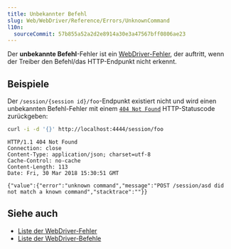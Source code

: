 ```yaml
---
title: Unbekannter Befehl
slug: Web/WebDriver/Reference/Errors/UnknownCommand
l10n:
  sourceCommit: 57b855a52a2d2e8914a30e3a47567bff0806ae23
---
```


Der **unbekannte Befehl**-Fehler ist ein [WebDriver-Fehler](/de/docs/Web/WebDriver/Reference/Errors), der auftritt, wenn der Treiber den Befehl/das HTTP-Endpunkt nicht erkennt.

## Beispiele

Der `/session/{session id}/foo`-Endpunkt existiert nicht und wird einen unbekannten Befehl-Fehler mit einem [`404 Not Found`](/de/docs/Web/HTTP/Status/404) HTTP-Statuscode zurückgeben:

```bash
curl -i -d '{}' http://localhost:4444/session/foo
```

```http
HTTP/1.1 404 Not Found
Connection: close
Content-Type: application/json; charset=utf-8
Cache-Control: no-cache
Content-Length: 113
Date: Fri, 30 Mar 2018 15:30:51 GMT

{"value":{"error":"unknown command","message":"POST /session/asd did not match a known command","stacktrace":""}}
```

## Siehe auch

- [Liste der WebDriver-Fehler](/de/docs/Web/WebDriver/Reference/Errors)
- [Liste der WebDriver-Befehle](/de/docs/Web/WebDriver/Reference/Commands)

